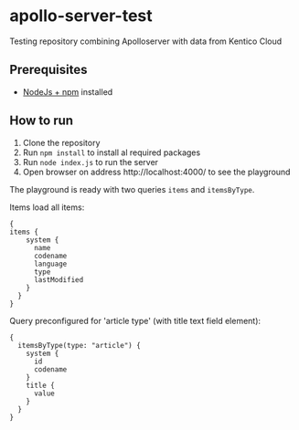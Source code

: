 # apollo-server-test
Testing repository combining Apolloserver with data from Kentico Cloud

## Prerequisites
* [NodeJs + npm](https://nodejs.org/) installed

## How to run

1. Clone the repository
2. Run `npm install` to install al required packages
3. Run `node index.js` to run the server
4. Open browser on address http://localhost:4000/ to see the playground
    
The playground is ready with two queries `items` and `itemsByType`.

Items load all items:
```
{
items {
    system {
      name
      codename
      language
      type
      lastModified
    }
  }
}
```

Query preconfigured for 'article type' (with title text field element):
```
{
  itemsByType(type: "article") {
    system {
      id
      codename
    }
    title {
      value
    }
  }
}
```

